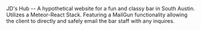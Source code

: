 JD's Hub -- A hypothetical website for a fun and classy bar in South Austin. Utilizes a Meteor-React Stack. Featuring a MailGun functionality allowing the client to directly and safely email the bar staff with any inquires.
